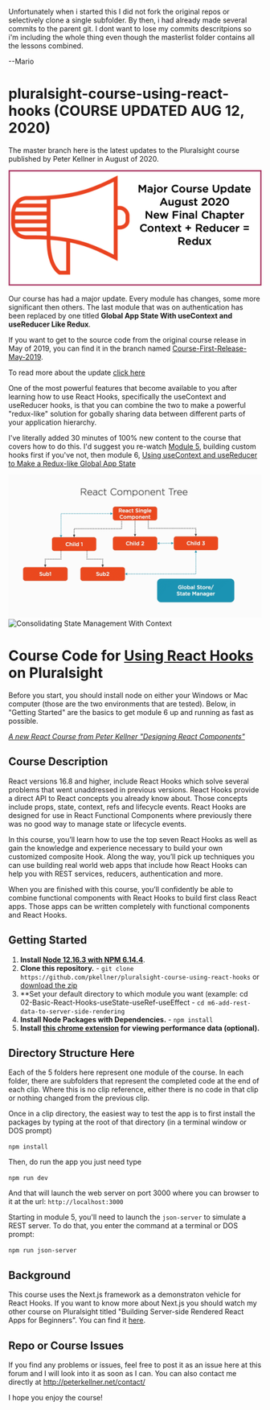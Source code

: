 
Unfortunately when i started this I did not fork the original repos or selectively clone a single subfolder.
By then, i had already made several commits to the parent git. I dont want to lose my commits descritpions so i'm including the whole thing even though the masterlist folder contains all the lessons combined.

--Mario
# pluralsight-course-using-react-hooks (COURSE UPDATED AUG 12, 2020)
The master branch here is the latest updates to the Pluralsight course published by Peter Kellner in August of 2020.

![Course Update Notice August 2020](Announcement-Update-August2020a.png)

Our course has had a major update. Every module has changes, 
some more significant then others. The last module that was on 
authentication has been replaced
by one titled **Global App State With useContext and useReducer Like Redux**.

If you want to get to the source code from the original course release 
in May of 2019, you can find it in the branch named
 [Course-First-Release-May-2019](https://github.com/pkellner/pluralsight-course-using-react-hooks/tree/Course-First-Release-May-2019).

To read more about the update [click here](August2020-Update-Notes.md)

One of the most powerful features that become available to you after learning 
how to use React Hooks, specifically the useContext and useReducer hooks, is that you
can combine the two to make a powerful "redux-like" solution for gobally sharing 
data between different parts of your application hierarchy.

I've literally added 30 minutes of 100% new content to the course that covers how to do this. 
I'd suggest you re-watch [Module 5](https://app.pluralsight.com/player?course=using-react-hooks&author=peter-kellner&name=5b710e27-32b2-4f8d-930b-b8ccd29a3ecc&clip=0&mode=live), building custom hooks first if you've not, then module 6, 
[Using useContext and useReducer to Make a Redux-like Global App State](https://app.pluralsight.com/player?course=using-react-hooks&author=peter-kellner&name=95df19ab-9a51-4c3c-bb40-38358c179ee1&clip=0&mode=live)

![Consolidating State Management With Context](m6-clip01-tree-to-global.gif)
![Consolidating State Management With Context](m6-clip02-single-component-to-context.gif)

# Course Code for [Using React Hooks](https://app.pluralsight.com/library/courses/using-react-hooks) on Pluralsight


Before you start, you should install node on either your Windows or Mac computer (those are the two environments that are tested). Below, in
"Getting Started" are the basics to get module 6 up and running as fast as possible.


*[A new React Course from Peter Kellner "Designing React Components"](https://app.pluralsight.com/library/courses/react-components-designing)*

## Course Description

React versions 16.8 and higher, include React Hooks which solve several problems that went unaddressed in previous versions. React Hooks provide a direct API to React concepts you already know about. Those concepts include props, state, context, refs and lifecycle events. React Hooks are designed for use in React Functional Components where previously there was no good way to manage state or lifecycle events.

In this course, you’ll learn how to use the top seven React Hooks as well as gain the knowledge and experience necessary to build your own customized composite Hook. Along the way, you’ll pick up techniques you can use building real world web apps that include how React Hooks can help you with REST services, reducers, authentication and more.

When you are finished with this course, you’ll confidently be able to combine functional components with React Hooks to build first class React apps. Those apps can be written completely with functional components and React Hooks.


## Getting Started
1. **Install [Node 12.16.3 with NPM 6.14.4](https://nodejs.org)**. 
2. **Clone this repository.** - `git clone https://github.com/pkellner/pluralsight-course-using-react-hooks` or [download the zip](https://github.com/pkellner/pluralsight-course-using-react-hooks/archive/master.zip)
3. **Set your default directory to which module you want (example: cd 02-Basic-React-Hooks-useState-useRef-useEffect - `cd m6-add-rest-data-to-server-side-rendering`
4. **Install Node Packages with Dependencies.** - `npm install`
5. **Install [this chrome extension](https://chrome.google.com/webstore/detail/nextjs-utilities-extensio/ffcogmoganomoabikgmcmckdgojnpldo) for viewing performance data (optional).**



## Directory Structure Here

Each of the 5 folders here represent one module of the course.  In each folder, there are subfolders that represent the completed code at the end of each clip. Where this is no clip reference, either there is no code in that clip or nothing changed from the previous clip.

Once in a clip directory, the easiest way to test the app is to first install the packages by typing at the root of that directory (in a terminal window or DOS prompt)

`npm install`

Then, do run the app you just need type

`npm run dev`

And that will launch the web server on port 3000 where you can browser to it at the url: `http://localhost:3000`

Starting in module 5, you'll need to launch the `json-server` to simulate a REST server.  To do that, you enter the command at a terminal or DOS prompt:

`npm run json-server`

## Background

This course uses the Next.js framework as a demonstraton vehicle for React Hooks. If you want to know more about Next.js you should watch my other course on Pluralsight titled "Building Server-side Rendered React Apps for Beginners". You can find it [here](https://www.pluralsight.com/courses/building-server-side-rendered-react-apps-beginners). 

## Repo or Course Issues

If you find any problems or issues, feel free to post it as an issue here at this forum and I will look into it as soon as I can. You can also contact me directly at http://peterkellner.net/contact/ 

I hope you enjoy the course!











